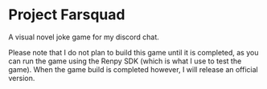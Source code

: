 # Project Farsquad
 A visual novel joke game for my discord chat. 

Please note that I do not plan to build this game until it is completed, as you can run the game using the Renpy SDK (which is what I use to test the game). When the game build is completed however, I will release an official version. 
